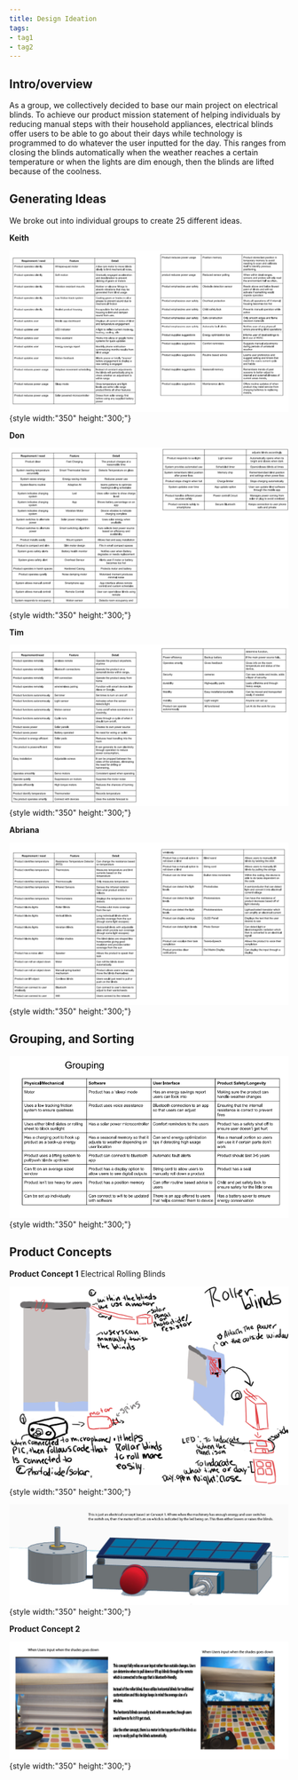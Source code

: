 ```yaml
---
title: Design Ideation
tags:
- tag1
- tag2
---
```


## Intro/overview

As a group, we collectively decided to base our main project on electrical blinds. To achieve our product mission statement of helping individuals by reducing manual steps with their household appliances, electrical blinds offer users to be able to go about their days while technology is programmed to do whatever the user inputted for the day. This ranges from closing the blinds automatically when the weather reaches a certain temperature or when the lights are dim enough, then the blinds are lifted because of the coolness.

## Generating Ideas

We broke out into individual groups to create 25 different ideas.

**Keith**

![25 Ideas_K](https://raw.githubusercontent.com/EGR304-2025-F-105/Team105.github.io/refs/heads/main/docs/image/DI_KP.png){style width:"350" height:"300;"}

**Don**

![25 Ideas_D](https://raw.githubusercontent.com/EGR304-2025-F-105/Team105.github.io/refs/heads/main/docs/image/DI_D.png){style width:"350" height:"300;"}

**Tim**

![25 Ideas_T](https://raw.githubusercontent.com/EGR304-2025-F-105/Team105.github.io/refs/heads/main/docs/image/T_DI.png){style width:"350" height:"300;"}

**Abriana**

![25 Ideas_A](https://raw.githubusercontent.com/EGR304-2025-F-105/Team105.github.io/refs/heads/main/docs/image/DI_A.png){style width:"350" height:"300;"}


## Grouping, and Sorting

![GS](https://raw.githubusercontent.com/EGR304-2025-F-105/Team105.github.io/refs/heads/main/docs/image/DI_GS.png){style width:"350" height:"300;"} 


## Product Concepts

**Product Concept 1** Electrical Rolling Blinds

![Concept 1](https://raw.githubusercontent.com/EGR304-2025-F-105/Team105.github.io/refs/heads/main/docs/image/Team105_DesignIdeation3%20(1).jpg){style width:"350" height:"300;"}

![Concept 1.5](https://raw.githubusercontent.com/EGR304-2025-F-105/Team105.github.io/refs/heads/main/docs/image/Concept%20copy.jpg){style width:"350" height:"300;"}


**Product Concept 2**

![Concept 2](https://raw.githubusercontent.com/EGR304-2025-F-105/Team105.github.io/refs/heads/main/docs/image/2Concept.png){style width:"350" height:"300;"}


